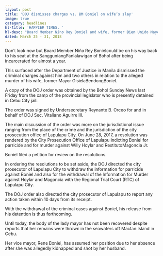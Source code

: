 ```yaml
---
layout: post
title: 'DOJ dismisses charges vs. BM Boniel on wife’s slay'
image: true
category: headlines
hl-title: 'HAPPIER TIMES. '
hl-desc: "Board Member Nino Rey Boniel and wife, former Bien Unido Mayor Gisela BendongBoniel is shown above during happier times."
dated: March 25 - 31, 2018
---
```


Don’t look now but Board Member Niňo Rey Bonielcould be on his way back to his seat at the SangguniangPanlalawigan of Bohol after being incarcerated for almost a year.

This surfaced after the Department of Justice in Manila dismissed the criminal charges against him and two others in relation to the alleged murder of his wife, former Mayor GisielaBendongBoniel.

A copy of the DOJ order was obtained by the Bohol Sunday News last Friday from the camp of the provincial legislator who is presently detained in Cebu City jail.

The order was signed by Undersecretary Reynante B. Orceo for and in behalf of DOJ Sec. Vitaliano Aguirre III.

The main discussion of the order was more on the jurisdictional issue ranging from the place of the crime and the jurisdiction of the city prosecution office of Lapulapu City.
On June 28, 2017, a resolution was rendered by the City Prosecution Office of Lapulapu indicting Boniel for parricide and for murder against Willy Hoylar and RestitutoMagoncia Jr.

Boniel filed a petition for review on the resolutions.

In ordering the resolutions to be set aside, the DOJ directed the city prosecutor of Lapulapu City to withdraw the information for parricide against Boniel and also for the withdrawal of the Information for Murder against Hoylar and Magoncia with the Regional Trial Court (RTC) of Lapulapu City.

The DOJ order also directed the city prosecutor of Lapulapu to report any action taken within 10 days from its receipt.

With the withdrawal of the criminal cases against Boniel, his release from his detention is thus forthcoming.

Until today, the body of the lady mayor has not been recovered despite reports that her remains were thrown in the seawaters off Mactan Island in Cebu.

Her vice mayor, Rene Boniel, has assumed her position due to her absence after she was allegedly kidnapped and shot by her husband.